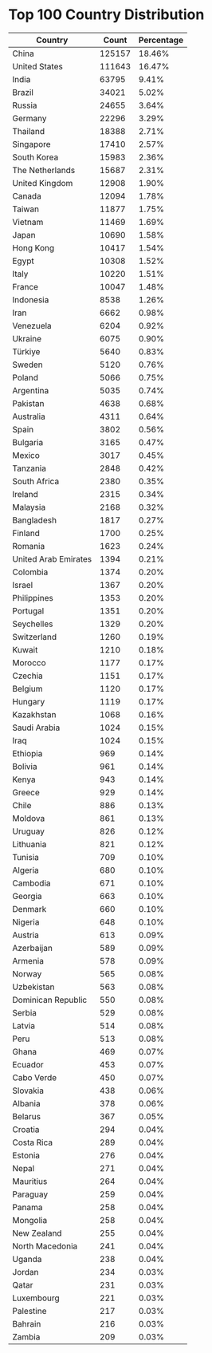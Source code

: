 # Top 100 Country Distribution
| Country | Count | Percentage |
|----|----|----|
| China | 125157 | 18.46% |
| United States | 111643 | 16.47% |
| India | 63795 | 9.41% |
| Brazil | 34021 | 5.02% |
| Russia | 24655 | 3.64% |
| Germany | 22296 | 3.29% |
| Thailand | 18388 | 2.71% |
| Singapore | 17410 | 2.57% |
| South Korea | 15983 | 2.36% |
| The Netherlands | 15687 | 2.31% |
| United Kingdom | 12908 | 1.90% |
| Canada | 12094 | 1.78% |
| Taiwan | 11877 | 1.75% |
| Vietnam | 11469 | 1.69% |
| Japan | 10690 | 1.58% |
| Hong Kong | 10417 | 1.54% |
| Egypt | 10308 | 1.52% |
| Italy | 10220 | 1.51% |
| France | 10047 | 1.48% |
| Indonesia | 8538 | 1.26% |
| Iran | 6662 | 0.98% |
| Venezuela | 6204 | 0.92% |
| Ukraine | 6075 | 0.90% |
| Türkiye | 5640 | 0.83% |
| Sweden | 5120 | 0.76% |
| Poland | 5066 | 0.75% |
| Argentina | 5035 | 0.74% |
| Pakistan | 4638 | 0.68% |
| Australia | 4311 | 0.64% |
| Spain | 3802 | 0.56% |
| Bulgaria | 3165 | 0.47% |
| Mexico | 3017 | 0.45% |
| Tanzania | 2848 | 0.42% |
| South Africa | 2380 | 0.35% |
| Ireland | 2315 | 0.34% |
| Malaysia | 2168 | 0.32% |
| Bangladesh | 1817 | 0.27% |
| Finland | 1700 | 0.25% |
| Romania | 1623 | 0.24% |
| United Arab Emirates | 1394 | 0.21% |
| Colombia | 1374 | 0.20% |
| Israel | 1367 | 0.20% |
| Philippines | 1353 | 0.20% |
| Portugal | 1351 | 0.20% |
| Seychelles | 1329 | 0.20% |
| Switzerland | 1260 | 0.19% |
| Kuwait | 1210 | 0.18% |
| Morocco | 1177 | 0.17% |
| Czechia | 1151 | 0.17% |
| Belgium | 1120 | 0.17% |
| Hungary | 1119 | 0.17% |
| Kazakhstan | 1068 | 0.16% |
| Saudi Arabia | 1024 | 0.15% |
| Iraq | 1024 | 0.15% |
| Ethiopia | 969 | 0.14% |
| Bolivia | 961 | 0.14% |
| Kenya | 943 | 0.14% |
| Greece | 929 | 0.14% |
| Chile | 886 | 0.13% |
| Moldova | 861 | 0.13% |
| Uruguay | 826 | 0.12% |
| Lithuania | 821 | 0.12% |
| Tunisia | 709 | 0.10% |
| Algeria | 680 | 0.10% |
| Cambodia | 671 | 0.10% |
| Georgia | 663 | 0.10% |
| Denmark | 660 | 0.10% |
| Nigeria | 648 | 0.10% |
| Austria | 613 | 0.09% |
| Azerbaijan | 589 | 0.09% |
| Armenia | 578 | 0.09% |
| Norway | 565 | 0.08% |
| Uzbekistan | 563 | 0.08% |
| Dominican Republic | 550 | 0.08% |
| Serbia | 529 | 0.08% |
| Latvia | 514 | 0.08% |
| Peru | 513 | 0.08% |
| Ghana | 469 | 0.07% |
| Ecuador | 453 | 0.07% |
| Cabo Verde | 450 | 0.07% |
| Slovakia | 438 | 0.06% |
| Albania | 378 | 0.06% |
| Belarus | 367 | 0.05% |
| Croatia | 294 | 0.04% |
| Costa Rica | 289 | 0.04% |
| Estonia | 276 | 0.04% |
| Nepal | 271 | 0.04% |
| Mauritius | 264 | 0.04% |
| Paraguay | 259 | 0.04% |
| Panama | 258 | 0.04% |
| Mongolia | 258 | 0.04% |
| New Zealand | 255 | 0.04% |
| North Macedonia | 241 | 0.04% |
| Uganda | 238 | 0.04% |
| Jordan | 234 | 0.03% |
| Qatar | 231 | 0.03% |
| Luxembourg | 221 | 0.03% |
| Palestine | 217 | 0.03% |
| Bahrain | 216 | 0.03% |
| Zambia | 209 | 0.03% |
